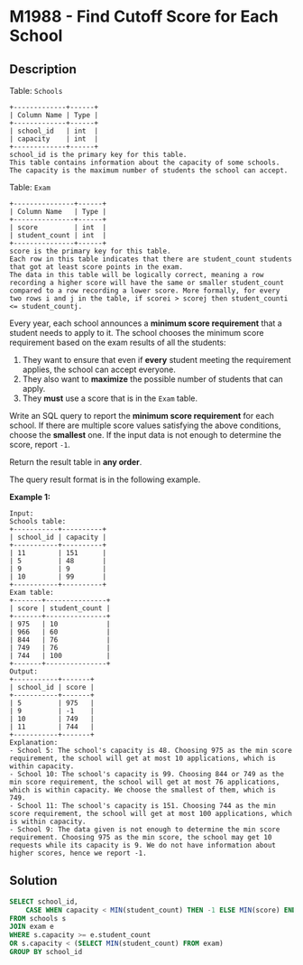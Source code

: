# M1988 - Find Cutoff Score for Each School

## Description

Table: `Schools`

```
+-------------+------+
| Column Name | Type |
+-------------+------+
| school_id   | int  |
| capacity    | int  |
+-------------+------+
school_id is the primary key for this table.
This table contains information about the capacity of some schools. The capacity is the maximum number of students the school can accept.
```

 

Table: `Exam`

```
+---------------+------+
| Column Name   | Type |
+---------------+------+
| score         | int  |
| student_count | int  |
+---------------+------+
score is the primary key for this table.
Each row in this table indicates that there are student_count students that got at least score points in the exam.
The data in this table will be logically correct, meaning a row recording a higher score will have the same or smaller student_count compared to a row recording a lower score. More formally, for every two rows i and j in the table, if scorei > scorej then student_counti <= student_countj.
```

 

Every year, each school announces a **minimum score requirement** that a student needs to apply to it. The school chooses the minimum score requirement based on the exam results of all the students:

1. They want to ensure that even if **every** student meeting the requirement applies, the school can accept everyone.
2. They also want to **maximize** the possible number of students that can apply.
3. They **must** use a score that is in the `Exam` table.

Write an SQL query to report the **minimum score requirement** for each school. If there are multiple score values satisfying the above conditions, choose the **smallest** one. If the input data is not enough to determine the score, report `-1`.

Return the result table in **any order**.

The query result format is in the following example.

 

**Example 1:**

```
Input:
Schools table:
+-----------+----------+
| school_id | capacity |
+-----------+----------+
| 11        | 151      |
| 5         | 48       |
| 9         | 9        |
| 10        | 99       |
+-----------+----------+
Exam table:
+-------+---------------+
| score | student_count |
+-------+---------------+
| 975   | 10            |
| 966   | 60            |
| 844   | 76            |
| 749   | 76            |
| 744   | 100           |
+-------+---------------+
Output:
+-----------+-------+
| school_id | score |
+-----------+-------+
| 5         | 975   |
| 9         | -1    |
| 10        | 749   |
| 11        | 744   |
+-----------+-------+
Explanation: 
- School 5: The school's capacity is 48. Choosing 975 as the min score requirement, the school will get at most 10 applications, which is within capacity.
- School 10: The school's capacity is 99. Choosing 844 or 749 as the min score requirement, the school will get at most 76 applications, which is within capacity. We choose the smallest of them, which is 749.
- School 11: The school's capacity is 151. Choosing 744 as the min score requirement, the school will get at most 100 applications, which is within capacity.
- School 9: The data given is not enough to determine the min score requirement. Choosing 975 as the min score, the school may get 10 requests while its capacity is 9. We do not have information about higher scores, hence we report -1.
```



## Solution

```sql
SELECT school_id,
    CASE WHEN capacity < MIN(student_count) THEN -1 ELSE MIN(score) END AS score
FROM schools s 
JOIN exam e
WHERE s.capacity >= e.student_count
OR s.capacity < (SELECT MIN(student_count) FROM exam)
GROUP BY school_id
```



